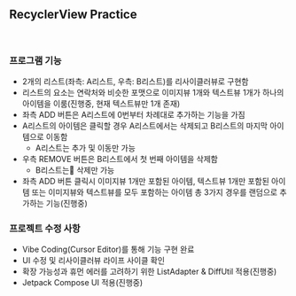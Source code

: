 ## RecyclerView Practice
</br>

### 프로그램 기능
 - 2개의 리스트(좌측: A리스트, 우측: B리스트)를 리사이클러뷰로 구현함
 - 리스트의 요소는 연락처와 비슷한 포맷으로 이미지뷰 1개와 텍스트뷰 1개가 하나의 아이템을 이룸(진행중, 현재 텍스트뷰만 1개 존재)
 - 좌측 ADD 버튼은 A리스트에 0번부터 차례대로 추가하는 기능을 가짐
 - A리스트의 아이템은 클릭할 경우 A리스트에서는 삭제되고 B리스트의 마지막 아이템으로 이동함
    - A리스트는 추가 및 이동만 가능
 - 우측 REMOVE 버튼은 B리스트에서 첫 번째 아이템을 삭제함
    - B리스트는 삭제만 가능
 - 좌측 ADD 버튼 클릭시 이미지뷰 1개만 포함된 아이템, 텍스트뷰 1개만 포함된 아이템 또는 이미지뷰와 텍스트뷰를 모두 포함하는 아이템 총 3가지 경우를 랜덤으로 추가하는 기능(진행중)

### 프로젝트 수정 사항
 - Vibe Coding(Cursor Editor)를 통해 기능 구현 완료
 - UI 수정 및 리사이클러뷰 라이프 사이클 확인
 - 확장 가능성과 휴먼 에러를 고려하기 위한 ListAdapter & DiffUtil 적용(진행중)
 - Jetpack Compose UI 적용(진행중)
